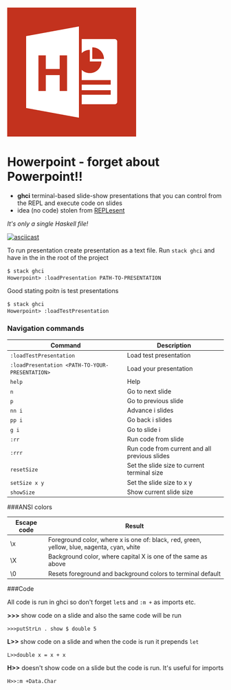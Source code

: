 ![](logo.png)

# Howerpoint - forget about Powerpoint!!

* **ghci** terminal-based slide-show presentations that you can control from the REPL and execute code on slides
* idea (no code) stolen from [REPLesent](https://github.com/marconilanna/REPLesent)

_It's only a single Haskell file!_

[![asciicast](https://asciinema.org/a/42096.png)](https://asciinema.org/a/42096)

To run presentation create presentation as a text file.
Run `stack ghci` and have in the in the root of the project

    $ stack ghci
    Howerpoint> :loadPresentation PATH-TO-PRESENTATION

Good stating poitn is test presentations

    $ stack ghci
    Howerpoint> :loadTestPresentation

### Navigation commands
Command | Description
--- | ---
`:loadTestPresentation` | Load test presentation
`:loadPresentation <PATH-TO-YOUR-PRESENTATION>` | Load your presentation
`help` | Help
`n` | Go to next slide
`p` | Go to previous slide
`nn i` | Advance i slides
`pp i` | Go back i slides
`g i` | Go to slide i
`:rr` | Run code from slide
`:rrr` | Run code from current and all previous slides
`resetSize` | Set the slide size to current terminal size
`setSize x y` | Set the slide size to x y
`showSize` | Show current slide size

<!--
Command | Shortcut | Symbolic alias | Description
--- | --- | --- | ---
`next` | `n` | `>` | Go to next build/slide
`previous` | `p` | `<` | Go back to previous build/slide
`redraw` | `z` | | Redraw the current build/slide
`Next` | `N` | `>>` | Go to next slide
`Previous` | `P` | `<<` | Go back to previous slide
`i next` | `i n` | | Advance i slides
`i previous` | `i p` | | Go back i slides
`i go` | `i g` | | Go to slide i
`first` | `f` | `|<` | Go to first slide
`last` | `l` | `>|` | Go to last slide
`Last` | `L` | `>>|` | Go to last build of last slide
`run` | `r` | `!!` | Execute code that appears on slide
`blank` | `b` | | Blank screen
`help` | `h` | `?` | This help message
-->


###ANSI colors

Escape code	| Result
--- | ---
\x | Foreground color, where x is one of: blac`k`, `r`ed, `g`reen, `y`ellow, `b`lue, `m`agenta, `c`yan, `w`hite
\X | Background color, where capital X is one of the same as above
\0 | Resets foreground and background colors to terminal default

###Code

All code is run in ghci so don't forget `let`s and `:m +` as imports etc.

**\>\>\>** show code on a slide and also the same code will be run

    >>>putStrLn . show $ double 5

**L\>\>** show code on a slide and when the code is run it prepends `let`

    L>>double x = x + x

**H\>\>** doesn't show code on a slide but the code is run. It's useful for imports

    H>>:m +Data.Char
